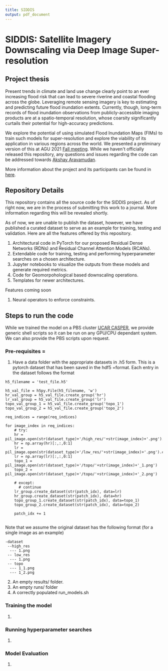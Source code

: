 ```yaml
---
title: SIDDIS 
output: pdf_document
---
```


# SIDDIS: Satellite Imagery Downscaling via Deep Image Super-resolution

## Project thesis

Present trends in climate and land use change clearly point to an ever increasing flood risk that can lead to severe riverine and coastal flooding across the globe. Leveraging remote sensing imagery is key to estimating and predicting future flood inundation extents. Currently, though, long-term records of flood inundation observations from publicly-accessible imaging products are at a spatio-temporal resolution, whose coarsity significantly curtails their potential for high-accuracy predictions.

We explore the potential of using simulated Flood Inundation Maps (FIMs) to train such models for super-resolution and explore the viability of its application in various regions across the world. We presented a preliminary version of this at AGU 2021 [Fall meeting](https://scholar.google.com/citations?view_op=view_citation&hl=en&user=qLU7cGgAAAAJ&citation_for_view=qLU7cGgAAAAJ:UeHWp8X0CEIC). While we haven't officially released this repository, any questions and issues regarding the code can be addressed towards [Akshay Aravamudan](https://aaravamudan2014.github.io/Akshay-Aravamudan/). 


More information about the project and its participants can be found in [here](https://gio-research.ai/project/siddis/).

## Repository Details
This repository contains all the source code for the SIDDIS project. As of right now, we are in the process of submitting this work to a journal. More information regarding this will be revealed shortly.

As of now, we are unable to publish the dataset, however, we have published a curated dataset to serve as an example for training, testing and validation. Here are all the features offered by this repository. 

1. Architectural code in PyTorch for our proposed Residual Dense Networks (RDNs) and Residual Channel Attention Models (RCANs).
2. Extendable code for training, testing and performing hyperparameter searches on a chosen architecture. 
3. Jupyter notebooks to visualize the outputs from these models and generate required metrics. 
4. Code for Geomorpohological based downscaling operations. 
5. Templates for newer architectures. 

Features coming soon
1. Neural operators to enforce constraints. 

## Steps to run the code

While we trained the model on a PBS cluster [UCAR CASPER](https://arc.ucar.edu/knowledge_base/70549550), we provide generic shell scripts so it can be run on any GPU/CPU dependant system. We can also provide the PBS scripts upon request.

### Pre-requisites =
1. Have a data folder with the appropriate datasets in .h5 form. This is a pytorch dataset that has been saved in the hdf5 =format. Each entry in the dataset follows the format
```
h5_filename = 'test_file.h5'

h5_val_file = h5py.File(h5_filename, 'w')
hr_val_group = h5_val_file.create_group('hr')
lr_val_group = h5_val_file.create_group('lr')
topo_val_group_1 = h5_val_file.create_group('topo_1')
topo_val_group_2 = h5_val_file.create_group('topo_2')

req_indices = range(req_indices)

for image_index in req_indices:
    # try:
    hr = pil_image.open(str(dataset_type)+'/high_res/'+str(image_index)+'.png').convert('LA')
    hr = np.array(hr)[:,:,0:1]
    lr = pil_image.open(str(dataset_type)+'/low_res/'+str(image_index)+'.png').convert('LA')
    lr = np.array(lr)[:,:,0:1]
    topo_1 = pil_image.open(str(dataset_type)+'/topo/'+str(image_index)+'_1.png')
    topo_2 = pil_image.open(str(dataset_type)+'/topo/'+str(image_index)+'_2.png')
    
    # except:
      # continue
    lr_group.create_dataset(str(patch_idx), data=lr)
    hr_group.create_dataset(str(patch_idx), data=hr)
    topo_group_1.create_dataset(str(patch_idx), data=topo_1)
    topo_group_2.create_dataset(str(patch_idx), data=topo_2)
    
    patch_idx += 1
  
```

Note that we assume the original dataset has the following format (for a single image as an example)

```
-dataset
 --high_res
  --- 1.png
 -- low_res
  --- 1.png
 -- topo
  --- 1_1.png
  --- 1_2.png
```
2. An empty results/ folder.
3. An empty runs/ folder
4. A correctly populated run_models.sh


### Training the model
1. 


### Running hyperparameter searches

1. 

### Model Evaluation

1.  


